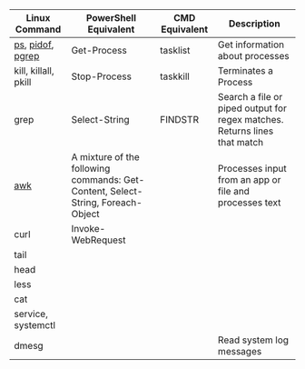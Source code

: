 | Linux Command | PowerShell Equivalent | CMD Equivalent | Description |
| ---- | ---- | ---- | ---- |
| [ps](./processes.md#ps), [pidof](./processes.md#pidof), [pgrep](./processes.md#pgrep) | Get-Process | tasklist | Get information about processes | Process Info |
| kill, killall, pkill | Stop-Process | taskkill |  Terminates a Process |
| grep | Select-String | FINDSTR | Search a file or piped output for regex matches. Returns lines that match |
| [awk](./awk.md) | A mixture of the following commands: Get-Content, Select-String, Foreach-Object | | Processes input from an app or file and processes text |
| curl | Invoke-WebRequest | | |
| tail | | | |
| head | | | |
| less | | | |
| cat | | | |
| service, systemctl | | | |
| dmesg | | | Read system log messages |
